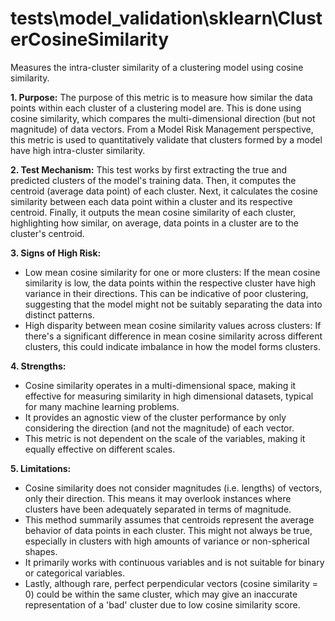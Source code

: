 # tests\model_validation\sklearn\ClusterCosineSimilarity

Measures the intra-cluster similarity of a clustering model using cosine similarity.

**1. Purpose:**
The purpose of this metric is to measure how similar the data points within each cluster of a clustering model are.
This is done using cosine similarity, which compares the multi-dimensional direction (but not magnitude) of data
vectors. From a Model Risk Management perspective, this metric is used to quantitatively validate that clusters
formed by a model have high intra-cluster similarity.

**2. Test Mechanism:**
This test works by first extracting the true and predicted clusters of the model's training data. Then, it computes
the centroid (average data point) of each cluster. Next, it calculates the cosine similarity between each data
point within a cluster and its respective centroid. Finally, it outputs the mean cosine similarity of each cluster,
highlighting how similar, on average, data points in a cluster are to the cluster's centroid.

**3. Signs of High Risk:**

- Low mean cosine similarity for one or more clusters: If the mean cosine similarity is low, the data points within
the respective cluster have high variance in their directions. This can be indicative of poor clustering,
suggesting that the model might not be suitably separating the data into distinct patterns.
- High disparity between mean cosine similarity values across clusters: If there's a significant difference in mean
cosine similarity across different clusters, this could indicate imbalance in how the model forms clusters.

**4. Strengths:**

- Cosine similarity operates in a multi-dimensional space, making it effective for measuring similarity in high
dimensional datasets, typical for many machine learning problems.
- It provides an agnostic view of the cluster performance by only considering the direction (and not the magnitude)
of each vector.
- This metric is not dependent on the scale of the variables, making it equally effective on different scales.

**5. Limitations:**

- Cosine similarity does not consider magnitudes (i.e. lengths) of vectors, only their direction. This means it may
overlook instances where clusters have been adequately separated in terms of magnitude.
- This method summarily assumes that centroids represent the average behavior of data points in each cluster. This
might not always be true, especially in clusters with high amounts of variance or non-spherical shapes.
- It primarily works with continuous variables and is not suitable for binary or categorical variables.
- Lastly, although rare, perfect perpendicular vectors (cosine similarity = 0) could be within the same cluster,
which may give an inaccurate representation of a 'bad' cluster due to low cosine similarity score.